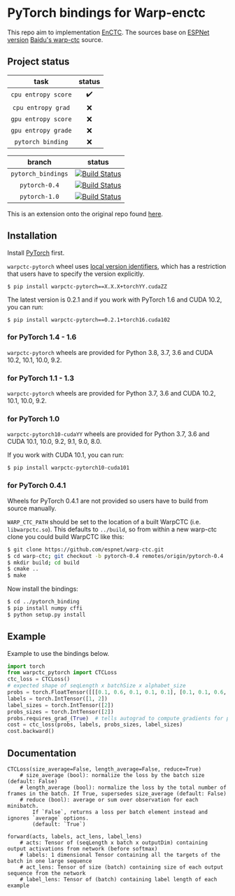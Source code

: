 # PyTorch bindings for Warp-enctc

This repo aim to implementation [EnCTC](https://proceedings.neurips.cc/paper/2018/hash/e44fea3bec53bcea3b7513ccef5857ac-Abstract.html).
The sources base on [ESPNet version](https://github.com/espnet/warp-ctc) [Baidu's warp-ctc](https://github.com/baidu-research/warp-ctc) source.

## Project status
| task |status|
|:-:|:-:|
|`cpu entropy score`|:heavy_check_mark:|
|`cpu entropy grad`|:x:|
|`gpu entropy score`|:x:|
|`gpu entropy grade`|:x:|
|`pytorch binding`|:x:|

|branch|status|
|:-:|:-:|
|`pytorch_bindings`|[![Build Status](https://travis-ci.org/espnet/warp-ctc.svg?branch=pytorch_bindings)](https://github.com/espnet/warp-ctc/tree/pytorch_bindings)|
|`pytorch-0.4`|[![Build Status](https://travis-ci.org/espnet/warp-ctc.svg?branch=pytorch-0.4)](https://github.com/espnet/warp-ctc/tree/pytorch-0.4)|
|`pytorch-1.0`|[![Build Status](https://travis-ci.org/espnet/warp-ctc.svg?branch=pytorch-1.0)](https://github.com/espnet/warp-ctc/tree/pytorch-1.0)|

This is an extension onto the original repo found [here](https://github.com/baidu-research/warp-ctc).

## Installation

Install [PyTorch](https://github.com/pytorch/pytorch#installation) first.

`warpctc-pytorch` wheel uses [local version identifiers](https://www.python.org/dev/peps/pep-0440/#local-version-identifiers),
which has a restriction that users have to specify the version explicitly.

```console
$ pip install warpctc-pytorch==X.X.X+torchYY.cudaZZ
```

The latest version is 0.2.1 and if you work with PyTorch 1.6 and CUDA 10.2, you can run:

```console
$ pip install warpctc-pytorch==0.2.1+torch16.cuda102
```

### for PyTorch 1.4 - 1.6

`warpctc-pytorch` wheels are provided for Python 3.8, 3.7, 3.6 and CUDA 10.2, 10.1, 10.0, 9.2.

### for PyTorch 1.1 - 1.3

`warpctc-pytorch` wheels are provided for Python 3.7, 3.6 and CUDA 10.2, 10.1, 10.0, 9.2.

### for PyTorch 1.0

`warpctc-pytorch10-cudaYY` wheels are provided for Python 3.7, 3.6 and CUDA 10.1, 10.0, 9.2, 9.1, 9.0, 8.0.

If you work with CUDA 10.1, you can run:

```console
$ pip install warpctc-pytorch10-cuda101
```

### for PyTorch 0.4.1

Wheels for PyTorch 0.4.1 are not provided so users have to build from source manually.

`WARP_CTC_PATH` should be set to the location of a built WarpCTC
(i.e. `libwarpctc.so`).  This defaults to `../build`, so from within a
new warp-ctc clone you could build WarpCTC like this:

```bash
$ git clone https://github.com/espnet/warp-ctc.git
$ cd warp-ctc; git checkout -b pytorch-0.4 remotes/origin/pytorch-0.4
$ mkdir build; cd build
$ cmake ..
$ make
```

Now install the bindings:
```bash
$ cd ../pytorch_binding
$ pip install numpy cffi
$ python setup.py install
```

## Example

Example to use the bindings below.

```python
import torch
from warpctc_pytorch import CTCLoss
ctc_loss = CTCLoss()
# expected shape of seqLength x batchSize x alphabet_size
probs = torch.FloatTensor([[[0.1, 0.6, 0.1, 0.1, 0.1], [0.1, 0.1, 0.6, 0.1, 0.1]]]).transpose(0, 1).contiguous()
labels = torch.IntTensor([1, 2])
label_sizes = torch.IntTensor([2])
probs_sizes = torch.IntTensor([2])
probs.requires_grad_(True)  # tells autograd to compute gradients for probs
cost = ctc_loss(probs, labels, probs_sizes, label_sizes)
cost.backward()
```

## Documentation

```
CTCLoss(size_average=False, length_average=False, reduce=True)
    # size_average (bool): normalize the loss by the batch size (default: False)
    # length_average (bool): normalize the loss by the total number of frames in the batch. If True, supersedes size_average (default: False)
    # reduce (bool): average or sum over observation for each minibatch.
        If `False`, returns a loss per batch element instead and ignores `average` options.
        (default: `True`)

forward(acts, labels, act_lens, label_lens)
    # acts: Tensor of (seqLength x batch x outputDim) containing output activations from network (before softmax)
    # labels: 1 dimensional Tensor containing all the targets of the batch in one large sequence
    # act_lens: Tensor of size (batch) containing size of each output sequence from the network
    # label_lens: Tensor of (batch) containing label length of each example
```
